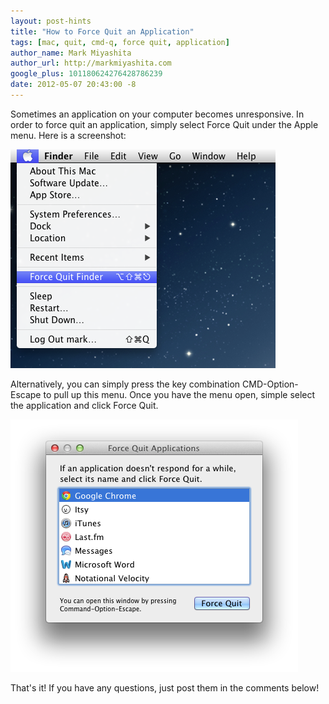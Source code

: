 ```yaml
---
layout: post-hints
title: "How to Force Quit an Application"
tags: [mac, quit, cmd-q, force quit, application]
author_name: Mark Miyashita
author_url: http://markmiyashita.com
google_plus: 101180624276428786239
date: 2012-05-07 20:43:00 -8
---
```


Sometimes an application on your computer becomes unresponsive. In order to force quit an application, simply select Force Quit under the Apple menu. Here is a screenshot:

<img class="clear blog-image-full-border" src="/images/force_quit.png" title="Force Quit">

Alternatively, you can simply press the key combination CMD-Option-Escape to pull up this menu. Once you have the menu open, simple select the application and click Force Quit.

<img class="clear blog-image-full-border" src="/images/force_quit2.png" title="Force Quit Screen">

That's it! If you have any questions, just post them in the comments below!
